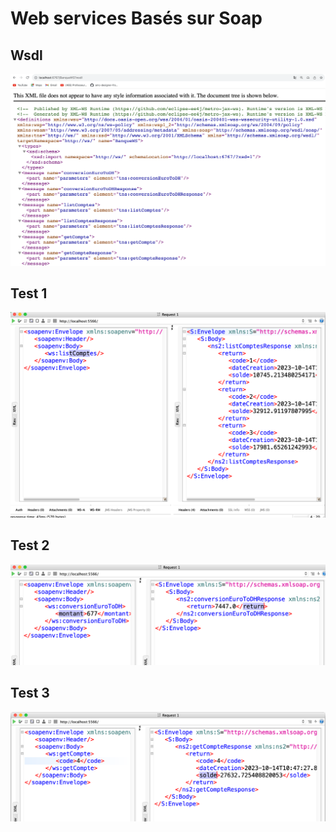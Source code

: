 <h1>Web services Basés sur Soap</h1>
<h2>Wsdl</h2>
<img src="captures/1.png">
<h2>Test 1</h2>
<img src="captures/2.png">
<h2>Test 2</h2>
<img src="captures/3.png">
<h2>Test 3</h2>
<img src="captures/4.png">